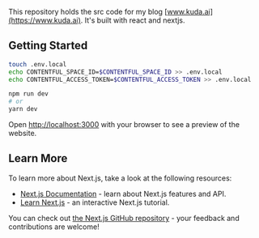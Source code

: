 This repository holds the src code for my blog [www.kuda.ai](https://www.kuda.ai). It's built with react and nextjs.

## Getting Started

```sh
touch .env.local
echo CONTENTFUL_SPACE_ID=$CONTENTFUL_SPACE_ID >> .env.local
echo CONTENTFUL_ACCESS_TOKEN=$CONTENTFUL_ACCESS_TOKEN >> .env.local
```

```bash
npm run dev
# or
yarn dev
```

Open [http://localhost:3000](http://localhost:3000) with your browser to see a preview of the website.


## Learn More

To learn more about Next.js, take a look at the following resources:

- [Next.js Documentation](https://nextjs.org/docs) - learn about Next.js features and API.
- [Learn Next.js](https://nextjs.org/learn) - an interactive Next.js tutorial.

You can check out [the Next.js GitHub repository](https://github.com/vercel/next.js/) - your feedback and contributions are welcome!
